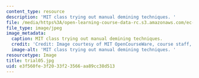 ```yaml
---
content_type: resource
description: 'MIT class trying out manual demining techniques. '
file: /media/https%3A/open-learning-course-data-rc.s3.amazonaws.com/ec-s06-design-for-demining-spring-2007/e3f560fe3f2033f23566aa89cc38d513_trial05.jpg
file_type: image/jpeg
image_metadata:
  caption: MIT class trying out manual demining techniques.
  credit: 'Credit: Image courtesy of MIT OpenCourseWare, course staff, and students.'
  image-alt: 'MIT class trying out manual demining techniques. '
resourcetype: Image
title: trial05.jpg
uid: e3f560fe-3f20-33f2-3566-aa89cc38d513
---
```


